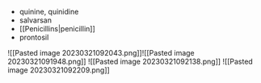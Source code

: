 - quinine, quinidine
- salvarsan
- [[Penicillins|penicillin]]
- prontosil

![[Pasted image 20230321092043.png]]![[Pasted image 20230321091948.png]]
![[Pasted image 20230321092138.png]]
![[Pasted image 20230321092209.png]]